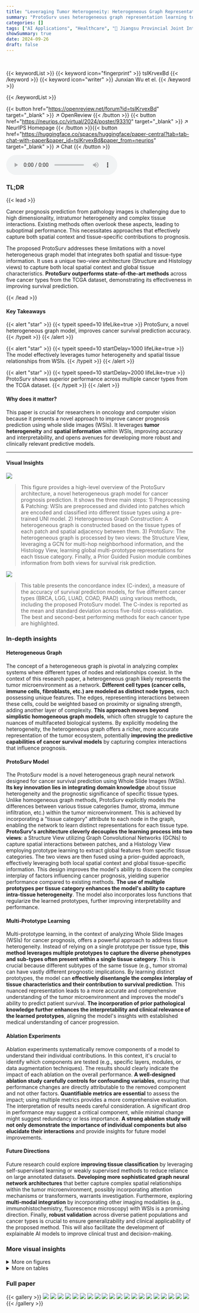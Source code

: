 ```yaml
---
title: "Leveraging Tumor Heterogeneity: Heterogeneous Graph Representation Learning for Cancer Survival Prediction in Whole Slide Images"
summary: "ProtoSurv uses heterogeneous graph representation learning to predict cancer survival more accurately by incorporating tumor heterogeneity and tissue spatial relationships from WSIs."
categories: []
tags: ["AI Applications", "Healthcare", "🏢 Jiangsu Provincial Joint International Research Laboratory of Medical Information Processing",]
showSummary: true
date: 2024-09-26
draft: false
---
```


<br>

{{< keywordList >}}
{{< keyword icon="fingerprint" >}} tsIKrvexBd {{< /keyword >}}
{{< keyword icon="writer" >}} Junxian Wu et el. {{< /keyword >}}
 
{{< /keywordList >}}

{{< button href="https://openreview.net/forum?id=tsIKrvexBd" target="_blank" >}}
↗ OpenReview
{{< /button >}}
{{< button href="https://neurips.cc/virtual/2024/poster/93310" target="_blank" >}}
↗ NeurIPS Homepage
{{< /button >}}{{< button href="https://huggingface.co/spaces/huggingface/paper-central?tab=tab-chat-with-paper&paper_id=tsIKrvexBd&paper_from=neurips" target="_blank" >}}
↗ Chat
{{< /button >}}



<audio controls>
    <source src="https://ai-paper-reviewer.com/tsIKrvexBd/podcast.wav" type="audio/wav">
    Your browser does not support the audio element.
</audio>


### TL;DR


{{< lead >}}

Cancer prognosis prediction from pathology images is challenging due to high dimensionality, intratumor heterogeneity and complex tissue interactions.  Existing methods often overlook these aspects, leading to suboptimal performance. This necessitates approaches that effectively capture both spatial context and tissue-specific contributions to prognosis.



The proposed ProtoSurv addresses these limitations with a novel heterogeneous graph model that integrates both spatial and tissue-type information. It uses a unique two-view architecture (Structure and Histology views) to capture both local spatial context and global tissue characteristics.  **ProtoSurv outperforms state-of-the-art methods** across five cancer types from the TCGA dataset, demonstrating its effectiveness in improving survival prediction.

{{< /lead >}}


#### Key Takeaways

{{< alert "star" >}}
{{< typeit speed=10 lifeLike=true >}} ProtoSurv, a novel heterogeneous graph model, improves cancer survival prediction accuracy. {{< /typeit >}}
{{< /alert >}}

{{< alert "star" >}}
{{< typeit speed=10 startDelay=1000 lifeLike=true >}} The model effectively leverages tumor heterogeneity and spatial tissue relationships from WSIs. {{< /typeit >}}
{{< /alert >}}

{{< alert "star" >}}
{{< typeit speed=10 startDelay=2000 lifeLike=true >}} ProtoSurv shows superior performance across multiple cancer types from the TCGA dataset. {{< /typeit >}}
{{< /alert >}}

#### Why does it matter?
This paper is crucial for researchers in oncology and computer vision because it presents a novel approach to improve cancer prognosis prediction using whole slide images (WSIs).  It leverages **tumor heterogeneity** and **spatial information** within WSIs, improving accuracy and interpretability, and opens avenues for developing more robust and clinically relevant predictive models.

------
#### Visual Insights



![](https://ai-paper-reviewer.com/tsIKrvexBd/figures_3_1.jpg)

> This figure provides a high-level overview of the ProtoSurv architecture, a novel heterogeneous graph model for cancer prognosis prediction. It shows the three main steps: 1) Preprocessing & Patching: WSIs are preprocessed and divided into patches which are encoded and classified into different tissue types using a pre-trained UNI model. 2) Heterogeneous Graph Construction: A heterogeneous graph is constructed based on the tissue types of each patch and spatial adjacency between them. 3) ProtoSurv: The heterogeneous graph is processed by two views: the Structure View, leveraging a GCN for multi-hop neighborhood information, and the Histology View, learning global multi-prototype representations for each tissue category. Finally, a Prior Guided Fusion module combines information from both views for survival risk prediction.





![](https://ai-paper-reviewer.com/tsIKrvexBd/tables_7_1.jpg)

> This table presents the concordance index (C-index), a measure of the accuracy of survival prediction models, for five different cancer types (BRCA, LGG, LUAD, COAD, PAAD) using various methods, including the proposed ProtoSurv model.  The C-index is reported as the mean and standard deviation across five-fold cross-validation.  The best and second-best performing methods for each cancer type are highlighted.





### In-depth insights


#### Heterogeneous Graph
The concept of a heterogeneous graph is pivotal in analyzing complex systems where different types of nodes and relationships coexist.  In the context of this research paper, a heterogeneous graph likely represents the tumor microenvironment as a network. **Different cell types (cancer cells, immune cells, fibroblasts, etc.) are modeled as distinct node types**, each possessing unique features.  The edges, representing interactions between these cells, could be weighted based on proximity or signaling strength, adding another layer of complexity. **This approach moves beyond simplistic homogeneous graph models**, which often struggle to capture the nuances of multifaceted biological systems.  By explicitly modeling the heterogeneity, the heterogeneous graph offers a richer, more accurate representation of the tumor ecosystem, potentially **improving the predictive capabilities of cancer survival models** by capturing complex interactions that influence prognosis.

#### ProtoSurv Model
The ProtoSurv model is a novel heterogeneous graph neural network designed for cancer survival prediction using Whole Slide Images (WSIs).  **Its key innovation lies in integrating domain knowledge** about tissue heterogeneity and the prognostic significance of specific tissue types.  Unlike homogeneous graph methods, ProtoSurv explicitly models the differences between various tissue categories (tumor, stroma, immune infiltration, etc.) within the tumor microenvironment.  This is achieved by incorporating a "tissue category" attribute to each node in the graph, enabling the network to learn distinct representations for each tissue type. **ProtoSurv's architecture cleverly decouples the learning process into two views**: a Structure View utilizing Graph Convolutional Networks (GCNs) to capture spatial interactions between patches, and a Histology View employing prototype learning to extract global features from specific tissue categories. The two views are then fused using a prior-guided approach, effectively leveraging both local spatial context and global tissue-specific information.  This design improves the model's ability to discern the complex interplay of factors influencing cancer prognosis, yielding superior performance compared to existing methods. **The use of multiple prototypes per tissue category enhances the model's ability to capture intra-tissue heterogeneity**. The model also incorporates loss functions that regularize the learned prototypes, further improving interpretability and performance.

#### Multi-Prototype Learning
Multi-prototype learning, in the context of analyzing Whole Slide Images (WSIs) for cancer prognosis, offers a powerful approach to address tissue heterogeneity.  Instead of relying on a single prototype per tissue type, **this method leverages multiple prototypes to capture the diverse phenotypes and sub-types often present within a single tissue category**. This is crucial because different subtypes of the same tissue (e.g., tumor stroma) can have vastly different prognostic implications.  By learning distinct prototypes, the model can **effectively disentangle the complex interplay of tissue characteristics and their contribution to survival prediction**. This nuanced representation leads to a more accurate and comprehensive understanding of the tumor microenvironment and improves the model's ability to predict patient survival.  **The incorporation of prior pathological knowledge further enhances the interpretability and clinical relevance of the learned prototypes**, aligning the model's insights with established medical understanding of cancer progression.

#### Ablation Experiments
Ablation experiments systematically remove components of a model to understand their individual contributions.  In this context, it's crucial to identify which components are tested (e.g., specific layers, modules, or data augmentation techniques). The results should clearly indicate the impact of each ablation on the overall performance.  **A well-designed ablation study carefully controls for confounding variables**, ensuring that performance changes are directly attributable to the removed component and not other factors.  **Quantifiable metrics are essential** to assess the impact; using multiple metrics provides a more comprehensive evaluation.  The interpretation of results needs careful consideration.  A significant drop in performance may suggest a critical component, while minimal change might suggest redundancy or less importance.  **A strong ablation study will not only demonstrate the importance of individual components but also elucidate their interactions** and provide insights for future model improvements.

#### Future Directions
Future research could explore **improving tissue classification** by leveraging self-supervised learning or weakly supervised methods to reduce reliance on large annotated datasets.  **Developing more sophisticated graph neural network architectures** that better capture complex spatial relationships within the tumor microenvironment, possibly incorporating attention mechanisms or transformers, warrants investigation.  Furthermore, exploring **multi-modal integration** by incorporating other imaging modalities (e.g., immunohistochemistry, fluorescence microscopy) with WSIs is a promising direction.  Finally, **robust validation** across diverse patient populations and cancer types is crucial to ensure generalizability and clinical applicability of the proposed method.  This will also facilitate the development of explainable AI models to improve clinical trust and decision-making.


### More visual insights

<details>
<summary>More on figures
</summary>


![](https://ai-paper-reviewer.com/tsIKrvexBd/figures_7_1.jpg)

> This figure visualizes the attention mechanism within the ProtoSurv model, specifically focusing on the multi-prototypes and their interactions with different tissue categories in the image. Panel A shows attention maps highlighting the regions of interest for each prototype. Panel B displays the top four patches with the highest attention scores, along with the proportion of each tissue category within the top 1000 patches.  Panel C shows the proportion of twelve intratumoral tissue categories across the entire image. Together, these panels illustrate how ProtoSurv leverages tissue heterogeneity and prior knowledge to refine survival risk predictions.


![](https://ai-paper-reviewer.com/tsIKrvexBd/figures_14_1.jpg)

> This figure illustrates how the Structure View in the ProtoSurv model leverages multi-hop neighborhood information. It shows three stages of information aggregation. The first stage displays individual 256x256 patches (nodes) within a larger 1280x1280 context.  The second stage shows a single hop aggregation with connections between adjacent patches, and the third stage demonstrates a two-hop aggregation, where information from more distant patches is incorporated.


![](https://ai-paper-reviewer.com/tsIKrvexBd/figures_14_2.jpg)

> This figure provides a high-level overview of the ProtoSurv architecture, illustrating its key components and workflow. It shows how the model processes whole slide images (WSIs) by first generating a heterogeneous graph from patches, then utilizing a Structure View (based on Graph Convolutional Networks) and a Histology View (based on prototype learning) to capture spatial and tissue-specific information.  The two views are combined through a Prior Guided Fusion step, resulting in a final survival risk prediction.


![](https://ai-paper-reviewer.com/tsIKrvexBd/figures_15_1.jpg)

> This figure shows the ablation study on the impact of the number of prototypes per category on the model's performance. The results show that increasing the number of prototypes generally improves performance across all five cancer types, demonstrating the effectiveness of using multiple prototypes per class to capture the feature distribution of different subtypes within a tissue category.


![](https://ai-paper-reviewer.com/tsIKrvexBd/figures_17_1.jpg)

> This figure provides a high-level overview of the ProtoSurv architecture, illustrating its main components and workflow.  It shows how the model processes whole slide images (WSIs) by creating a heterogeneous graph from patches, then using two parallel views (Structure and Histology) to learn representations. The Structure View uses a graph convolutional network (GCN) to capture spatial relationships, while the Histology View utilizes prototype learning to extract global features for different tissue types.  Finally, it highlights the fusion of these views and the use of loss functions to refine the model's parameters.


![](https://ai-paper-reviewer.com/tsIKrvexBd/figures_17_2.jpg)

> This figure provides a high-level overview of the ProtoSurv architecture, a heterogeneous graph model for cancer prognosis prediction.  It shows how the model uses a pretrained encoder and classifier to process patches from a Whole Slide Image (WSI), creating a heterogeneous graph based on spatial adjacency and tissue type. The model then separates into Structure and Histology Views. The Structure View uses a Graph Convolutional Network (GCN) to learn spatial relationships between patches, while the Histology View focuses on learning multi-prototype representations for each tissue category, leveraging tissue heterogeneity information to improve accuracy.  Additional loss functions are used to regularize the multi-prototypes. 


![](https://ai-paper-reviewer.com/tsIKrvexBd/figures_18_1.jpg)

> This figure shows microscopic images of three different subtypes of tumor stroma: inactivated stroma, intermediate stroma, and activated stroma.  The images illustrate the varying cellular compositions and tissue architectures characteristic of each subtype, highlighting the heterogeneity observed within stromal tissue.


![](https://ai-paper-reviewer.com/tsIKrvexBd/figures_18_2.jpg)

> This figure shows various subtypes of immune infiltration observed in tissue samples.  The different subtypes likely represent different immune cell compositions and activities within the tumor microenvironment, which may have differing prognostic implications.  Understanding these variations is crucial for accurate prediction of cancer survival. The figure supports the paper's use of multiple prototypes to represent the heterogeneity within each tissue category.


![](https://ai-paper-reviewer.com/tsIKrvexBd/figures_18_3.jpg)

> This figure shows different subtypes of tumor tissues, including Conventional, Clear-cell, Cribriform, Gyriform, Micropapillary, Complex, Adenosquamous carcinoma, Colloid carcinoma, and Papillary carcinoma.  Each subtype is visually represented by a micrograph image, illustrating the visual diversity within the 'tumor' tissue category. The inclusion of multiple visual examples highlights the heterogeneity present even within a single broad tissue class. This visual representation is used in the paper to support the use of multi-prototypes within the ProtoSurv model, acknowledging that even within a single tissue class, multiple subtypes with varying prognostic relevance exist.


</details>




<details>
<summary>More on tables
</summary>


![](https://ai-paper-reviewer.com/tsIKrvexBd/tables_8_1.jpg)
> This table presents the ablation study results for the main modules of the ProtoSurv model: Histology View (HV), Structure View (SV), and Prior Guided Fusion & Pooling (PGF).  It shows the C-index (mean ± std) achieved by different model variations across five cancer datasets (PAAD, BRCA, LGG, LUAD, COAD), demonstrating the contribution of each module and the effectiveness of the proposed PGF module in combining the features from the other two modules.

![](https://ai-paper-reviewer.com/tsIKrvexBd/tables_8_2.jpg)
> This table presents the results of ProtoSurv using different patch classifiers: CONCH, HoverNet, Pre-Proto, and K-means with varying cluster numbers (4, 6, 8).  The C-index (mean ± std) is reported for five different cancer types (PAAD, BRCA, LGG, LUAD, COAD), demonstrating the model's robustness to various patch classification approaches.

![](https://ai-paper-reviewer.com/tsIKrvexBd/tables_9_1.jpg)
> This table presents the results of the ProtoSurv model using three different tissue category settings: Detailed Tissue Category (DTC), Coarse Tissue Category (CTC), and Prior Tissue Category (PTC).  The PTC setting uses tissue categories selected based on prior knowledge of prognosis-related tissues. The table shows the C-index (mean ± std) achieved by the model under each tissue category setting across five different cancer datasets (PAAD, BRCA, LGG, LUAD, COAD). This demonstrates the impact of incorporating prior knowledge about relevant tissue types in improving the model's performance.

![](https://ai-paper-reviewer.com/tsIKrvexBd/tables_14_1.jpg)
> This table presents the ablation study results of using different numbers of layers (all, last, last two) in the Structure View of the ProtoSurv model.  The C-index (mean ± std) for survival prediction performance is shown for five different cancer types (PAAD, BRCA, LGG, LUAD, COAD). It demonstrates how the number of layers used to extract features from the Structure View affects the model's performance.

![](https://ai-paper-reviewer.com/tsIKrvexBd/tables_15_1.jpg)
> This table presents the ablation study results on the impact of classification errors on the overall performance.  It shows the C-index (mean ± std) for ProtoSurv and two variations: 20% and 30% of node categories are randomly generated.  The results demonstrate the model's robustness against classification errors.

![](https://ai-paper-reviewer.com/tsIKrvexBd/tables_15_2.jpg)
> This ablation study evaluates the impact of compatibility loss (Lcomp) and orthogonality loss (Lortho) on the model's performance across five cancer datasets (PAAD, BRCA, LGG, LUAD, COAD).  Different hyperparameter settings for α (Lcomp) and β (Lortho) were tested, ranging from 0 to 0.1. The results show that incorporating both losses consistently improves the model's performance compared to using only the Cox loss.

![](https://ai-paper-reviewer.com/tsIKrvexBd/tables_16_1.jpg)
> This table presents the computational resource usage of the proposed model, ProtoSurv, its lightweight version, ProtoSurv-tiny, and the baseline model, PatchGCN.  Metrics include inference time, floating point operations (FLOPs), model parameters (in millions), and maximum GPU memory usage (in MB).  The results provide a quantitative comparison of the computational efficiency across different models.

![](https://ai-paper-reviewer.com/tsIKrvexBd/tables_16_2.jpg)
> This table presents the performance of the ProtoSurv-tiny model (a smaller version of the main model) across five different cancer datasets (PAAD, BRCA, LGG, LUAD, COAD).  The results are presented as C-index (mean ± standard deviation).  The C-index measures the accuracy of the model in predicting survival time ranking.

</details>




### Full paper

{{< gallery >}}
<img src="https://ai-paper-reviewer.com/tsIKrvexBd/1.png" class="grid-w50 md:grid-w33 xl:grid-w25" />
<img src="https://ai-paper-reviewer.com/tsIKrvexBd/2.png" class="grid-w50 md:grid-w33 xl:grid-w25" />
<img src="https://ai-paper-reviewer.com/tsIKrvexBd/3.png" class="grid-w50 md:grid-w33 xl:grid-w25" />
<img src="https://ai-paper-reviewer.com/tsIKrvexBd/4.png" class="grid-w50 md:grid-w33 xl:grid-w25" />
<img src="https://ai-paper-reviewer.com/tsIKrvexBd/5.png" class="grid-w50 md:grid-w33 xl:grid-w25" />
<img src="https://ai-paper-reviewer.com/tsIKrvexBd/6.png" class="grid-w50 md:grid-w33 xl:grid-w25" />
<img src="https://ai-paper-reviewer.com/tsIKrvexBd/7.png" class="grid-w50 md:grid-w33 xl:grid-w25" />
<img src="https://ai-paper-reviewer.com/tsIKrvexBd/8.png" class="grid-w50 md:grid-w33 xl:grid-w25" />
<img src="https://ai-paper-reviewer.com/tsIKrvexBd/9.png" class="grid-w50 md:grid-w33 xl:grid-w25" />
<img src="https://ai-paper-reviewer.com/tsIKrvexBd/10.png" class="grid-w50 md:grid-w33 xl:grid-w25" />
<img src="https://ai-paper-reviewer.com/tsIKrvexBd/11.png" class="grid-w50 md:grid-w33 xl:grid-w25" />
<img src="https://ai-paper-reviewer.com/tsIKrvexBd/12.png" class="grid-w50 md:grid-w33 xl:grid-w25" />
<img src="https://ai-paper-reviewer.com/tsIKrvexBd/13.png" class="grid-w50 md:grid-w33 xl:grid-w25" />
<img src="https://ai-paper-reviewer.com/tsIKrvexBd/14.png" class="grid-w50 md:grid-w33 xl:grid-w25" />
<img src="https://ai-paper-reviewer.com/tsIKrvexBd/15.png" class="grid-w50 md:grid-w33 xl:grid-w25" />
<img src="https://ai-paper-reviewer.com/tsIKrvexBd/16.png" class="grid-w50 md:grid-w33 xl:grid-w25" />
<img src="https://ai-paper-reviewer.com/tsIKrvexBd/17.png" class="grid-w50 md:grid-w33 xl:grid-w25" />
<img src="https://ai-paper-reviewer.com/tsIKrvexBd/18.png" class="grid-w50 md:grid-w33 xl:grid-w25" />
<img src="https://ai-paper-reviewer.com/tsIKrvexBd/19.png" class="grid-w50 md:grid-w33 xl:grid-w25" />
<img src="https://ai-paper-reviewer.com/tsIKrvexBd/20.png" class="grid-w50 md:grid-w33 xl:grid-w25" />
{{< /gallery >}}